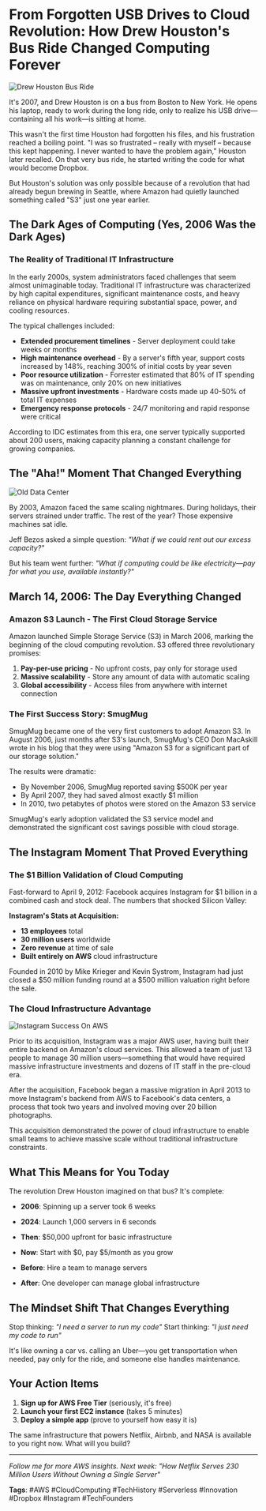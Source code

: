 # From Forgotten USB Drives to Cloud Revolution: How Drew Houston's Bus Ride Changed Computing Forever


![Drew Houston Bus Ride](../images/DrewHouston.png)

It's 2007, and Drew Houston is on a bus from Boston to New York. He opens his laptop, ready to work during the long ride, only to realize his USB drive—containing all his work—is sitting at home.

This wasn't the first time Houston had forgotten his files, and his frustration reached a boiling point. "I was so frustrated – really with myself – because this kept happening. I never wanted to have the problem again," Houston later recalled. On that very bus ride, he started writing the code for what would become Dropbox.

But Houston's solution was only possible because of a revolution that had already begun brewing in Seattle, where Amazon had quietly launched something called "S3" just one year earlier.

## The Dark Ages of Computing (Yes, 2006 Was the Dark Ages)

### The Reality of Traditional IT Infrastructure

In the early 2000s, system administrators faced challenges that seem almost unimaginable today. Traditional IT infrastructure was characterized by high capital expenditures, significant maintenance costs, and heavy reliance on physical hardware requiring substantial space, power, and cooling resources.

The typical challenges included:
- **Extended procurement timelines** - Server deployment could take weeks or months
- **High maintenance overhead** - By a server's fifth year, support costs increased by 148%, reaching 300% of initial costs by year seven
- **Poor resource utilization** - Forrester estimated that 80% of IT spending was on maintenance, only 20% on new initiatives
- **Massive upfront investments** - Hardware costs made up 40-50% of total IT expenses
- **Emergency response protocols** - 24/7 monitoring and rapid response were critical

According to IDC estimates from this era, one server typically supported about 200 users, making capacity planning a constant challenge for growing companies.

## The "Aha!" Moment That Changed Everything

![Old Data Center](../images/OldServerRoom.png)

By 2003, Amazon faced the same scaling nightmares. During holidays, their servers strained under traffic. The rest of the year? Those expensive machines sat idle.

Jeff Bezos asked a simple question: *"What if we could rent out our excess capacity?"*

But his team went further: *"What if computing could be like electricity—pay for what you use, available instantly?"*

## March 14, 2006: The Day Everything Changed

### Amazon S3 Launch - The First Cloud Storage Service

Amazon launched Simple Storage Service (S3) in March 2006, marking the beginning of the cloud computing revolution. S3 offered three revolutionary promises:
1. **Pay-per-use pricing** - No upfront costs, pay only for storage used
2. **Massive scalability** - Store any amount of data with automatic scaling
3. **Global accessibility** - Access files from anywhere with internet connection

### The First Success Story: SmugMug

SmugMug became one of the very first customers to adopt Amazon S3. In August 2006, just months after S3's launch, SmugMug's CEO Don MacAskill wrote in his blog that they were using "Amazon S3 for a significant part of our storage solution."

The results were dramatic:
- By November 2006, SmugMug reported saving $500K per year
- By April 2007, they had saved almost exactly $1 million
- In 2010, two petabytes of photos were stored on the Amazon S3 service

SmugMug's early adoption validated the S3 service model and demonstrated the significant cost savings possible with cloud storage.

## The Instagram Moment That Proved Everything

### The $1 Billion Validation of Cloud Computing

Fast-forward to April 9, 2012: Facebook acquires Instagram for $1 billion in a combined cash and stock deal. The numbers that shocked Silicon Valley:

**Instagram's Stats at Acquisition:**
- **13 employees** total
- **30 million users** worldwide  
- **Zero revenue** at time of sale
- **Built entirely on AWS** cloud infrastructure

Founded in 2010 by Mike Krieger and Kevin Systrom, Instagram had just closed a $50 million funding round at a $500 million valuation right before the sale.

### The Cloud Infrastructure Advantage

![Instagram Success On AWS](../images/InstagramOnAWS.png)

Prior to its acquisition, Instagram was a major AWS user, having built their entire backend on Amazon's cloud services. This allowed a team of just 13 people to manage 30 million users—something that would have required massive infrastructure investments and dozens of IT staff in the pre-cloud era.

After the acquisition, Facebook began a massive migration in April 2013 to move Instagram's backend from AWS to Facebook's data centers, a process that took two years and involved moving over 20 billion photographs.

This acquisition demonstrated the power of cloud infrastructure to enable small teams to achieve massive scale without traditional infrastructure constraints.

## What This Means for You Today

The revolution Drew Houston imagined on that bus? It's complete:

- **2006**: Spinning up a server took 6 weeks
- **2024**: Launch 1,000 servers in 6 seconds

- **Then**: $50,000 upfront for basic infrastructure  
- **Now**: Start with $0, pay $5/month as you grow

- **Before**: Hire a team to manage servers
- **After**: One developer can manage global infrastructure

## The Mindset Shift That Changes Everything

Stop thinking: *"I need a server to run my code"*
Start thinking: *"I just need my code to run"*

It's like owning a car vs. calling an Uber—you get transportation when needed, pay only for the ride, and someone else handles maintenance.

## Your Action Items

1. **Sign up for AWS Free Tier** (seriously, it's free)
2. **Launch your first EC2 instance** (takes 5 minutes)
3. **Deploy a simple app** (prove to yourself how easy it is)

The same infrastructure that powers Netflix, Airbnb, and NASA is available to you right now. What will you build?

---

*Follow me for more AWS insights. Next week: "How Netflix Serves 230 Million Users Without Owning a Single Server"*

**Tags**: #AWS #CloudComputing #TechHistory #Serverless #Innovation #Dropbox #Instagram #TechFounders
